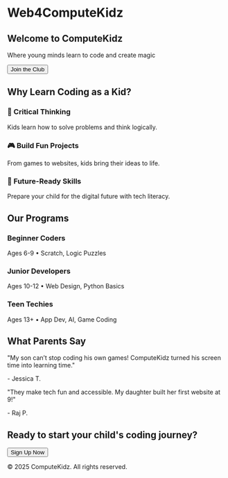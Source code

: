 # Web4ComputeKidz
<!DOCTYPE html>
<html lang="en">
<head>
  <meta charset="UTF-8" />
  <meta name="viewport" content="width=device-width, initial-scale=1.0" />
  <title>ComputeKidz - Coding Club for Kids</title>
  <script src="https://cdn.tailwindcss.com"></script>
</head>
<body class="bg-gray-100 text-gray-800">
  <!-- Hero -->
  <section class="bg-gradient-to-r from-indigo-500 to-purple-500 text-white p-10 text-center">
    <h1 class="text-4xl md:text-6xl font-bold mb-4">Welcome to ComputeKidz</h1>
    <p class="text-xl md:text-2xl">Where young minds learn to code and create magic</p>
    <button class="mt-6 bg-white text-indigo-600 px-6 py-3 rounded-full font-semibold hover:bg-indigo-100">Join the Club</button>
  </section>

  <!-- Why Coding -->
  <section class="py-12 px-6 md:px-20">
    <h2 class="text-3xl font-bold text-center mb-8">Why Learn Coding as a Kid?</h2>
    <div class="grid md:grid-cols-3 gap-6">
      <div class="bg-white p-6 rounded-lg shadow-md">
        <h3 class="text-xl font-semibold mb-2">🌱 Critical Thinking</h3>
        <p>Kids learn how to solve problems and think logically.</p>
      </div>
      <div class="bg-white p-6 rounded-lg shadow-md">
        <h3 class="text-xl font-semibold mb-2">🎮 Build Fun Projects</h3>
        <p>From games to websites, kids bring their ideas to life.</p>
      </div>
      <div class="bg-white p-6 rounded-lg shadow-md">
        <h3 class="text-xl font-semibold mb-2">🚀 Future-Ready Skills</h3>
        <p>Prepare your child for the digital future with tech literacy.</p>
      </div>
    </div>
  </section>

  <!-- Programs -->
  <section class="bg-white py-12 px-6 md:px-20">
    <h2 class="text-3xl font-bold text-center mb-10">Our Programs</h2>
    <div class="grid md:grid-cols-3 gap-6">
      <div class="bg-indigo-100 p-6 rounded-lg text-center">
        <h3 class="text-xl font-bold mb-2">Beginner Coders</h3>
        <p>Ages 6-9 • Scratch, Logic Puzzles</p>
      </div>
      <div class="bg-purple-100 p-6 rounded-lg text-center">
        <h3 class="text-xl font-bold mb-2">Junior Developers</h3>
        <p>Ages 10-12 • Web Design, Python Basics</p>
      </div>
      <div class="bg-pink-100 p-6 rounded-lg text-center">
        <h3 class="text-xl font-bold mb-2">Teen Techies</h3>
        <p>Ages 13+ • App Dev, AI, Game Coding</p>
      </div>
    </div>
  </section>

  <!-- Testimonials -->
  <section class="bg-gradient-to-br from-purple-100 to-indigo-100 py-12 px-6 md:px-20">
    <h2 class="text-3xl font-bold text-center mb-10">What Parents Say</h2>
    <div class="grid md:grid-cols-2 gap-8">
      <div class="bg-white p-6 rounded-lg shadow">
        <p class="italic">"My son can’t stop coding his own games! ComputeKidz turned his screen time into learning time."</p>
        <p class="mt-4 font-semibold">- Jessica T.</p>
      </div>
      <div class="bg-white p-6 rounded-lg shadow">
        <p class="italic">"They make tech fun and accessible. My daughter built her first website at 9!"</p>
        <p class="mt-4 font-semibold">- Raj P.</p>
      </div>
    </div>
  </section>

  <!-- CTA -->
  <section class="text-center py-12 px-6 bg-white">
    <h2 class="text-3xl font-bold mb-4">Ready to start your child's coding journey?</h2>
    <button class="bg-indigo-600 text-white px-8 py-4 rounded-full font-bold hover:bg-indigo-700">Sign Up Now</button>
  </section>

  <!-- Footer -->
  <footer class="bg-gray-800 text-white text-center p-6">
    <p>&copy; 2025 ComputeKidz. All rights reserved.</p>
  </footer>
</body>
</html>
